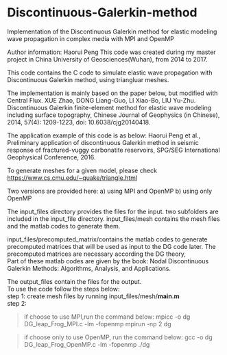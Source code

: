 # Discontinuous-Galerkin-method
Implementation of the Discontinuous Galerkin method for elastic modeling wave propagation in complex media with MPI and OpenMP  

Author information: Haorui Peng
This code was created during my master project in China University of Geosciences(Wuhan), from 2014 to 2017.  

This code contains the C code to simulate elastic wave propagation with Discontinuous Galerkin method, using triangluar meshes. 

The implementation is mainly based on the paper below, but modified with Central Flux. 
XUE Zhao, DONG Liang-Guo, LI Xiao-Bo, LIU Yu-Zhu. Discontinuous Galerkin finite-element method for elastic wave modeling including surface topography, Chinese Journal of Geophysics (in Chinese), 2014, 57(4): 1209-1223, doi: 10.6038/cjg20140418.  

The application example of this code is as below: 
Haorui Peng et al., Preliminary application of discontinuous Galerkin method in seismic response of fractured-vuggy 
carbonatite reservoirs, SPG/SEG International Geophysical Conference, 2016. 

To generate meshes for a given model, please check 
https://www.cs.cmu.edu/~quake/triangle.html 

Two versions are provided here:
 	a) using MPI and OpenMP
 	b) using only OpenMP

The input_files directory provides the files for the input.
two subfolders are included in the input_file directory.
input_files/mesh contains the mesh files and the matlab codes to generate them.

input_files/precomputed_matrix/contains the matlab codes to generate precomputed matrices that will be used as
input to the DG code later. The precomputed matrices are necessary according the DG theory,  
Part of these matlab codes are given by the book: Nodal Discontinuous Galerkin Methods: Algorithms, Analysis, and Applications.

The output_files contain the files for the output.  
To use the code follow the steps below:  
step 1: create mesh files by running input_files/mesh/**main.m**  
step 2:  
>if choose to use MPI,run the command below:
	mpicc -o dg DG_leap_Frog_MPI.c -lm -fopenmp
	mpirun -np 2 dg 

>if choose only to use OpenMP, run the command below:
	gcc -o dg DG_leap_Frog_OpenMP.c -lm -fopenmp
	./dg
